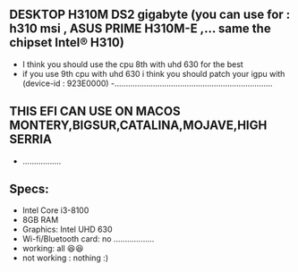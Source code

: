 ## DESKTOP H310M DS2 gigabyte (you can use for : h310 msi , ASUS PRIME H310M-E ,... same the chipset Intel® H310)
- I think you should use the cpu 8th with uhd 630 for the best
- if you use 9th cpu with uhd 630 i think you should patch your igpu with (device-id : 923E0000)
-......................................................................
## THIS EFI CAN USE ON MACOS MONTERY,BIGSUR,CATALINA,MOJAVE,HIGH SERRIA
- .................
## Specs:

- Intel Core i3-8100
- 8GB RAM
- Graphics: Intel UHD 630 
- Wi-fi/Bluetooth card: no 
  ..................
- working: all 😆😆
- not working : nothing :)
